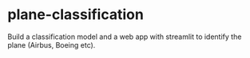 # plane-classification
Build a classification model and a web app with streamlit to identify the plane (Airbus, Boeing etc).
